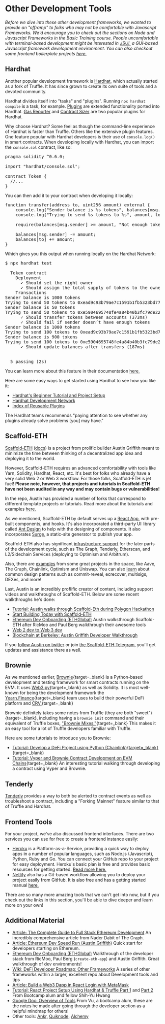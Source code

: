 # Other Development Tools
  
<i>Before we dive into these other development frameworks, we wanted to provide an "offramp" to folks who may not be comfortable with Javascript Frameworks. We'd encourage you to check out the sections on Node and Javascript Frameworks in the Basic Training course. People uncomfortable with terminal-based development might be interested in <a href="https://github.com/kitze/JSUI" target="_blank" rel="noopener noreferrer">JSUI,</a> a GUI-based Javascript framework development environment. You can also checkout some frontend boilerplate projects <a href="https://www.smashingmagazine.com/2021/06/useful-frontend-boilerplates-starter-kits/" target="_blank" rel="noopener noreferrer">here.</a></i>

## Hardhat

Another popular development framework is <a href="https://hardhat.org/" target="_blank" rel="noopener noreferrer">Hardhat,</a> which actually started as a fork of Truffle. It has since grown to create its own suite of tools and a devoted community.

Hardhat divides itself into "tasks" and "plugins". Running `npx hardhat compile` is a task, for example. <a href="https://hardhat.org/plugins/" target="_blank" rel="noopener noreferrer">Plugins</a> are extended functionality ported into Hardhat. <a href="https://hardhat.org/plugins/hardhat-gas-reporter.html" target="_blank" rel="noopener noreferrer">Gas Reporter</a> and 
<a href="https://hardhat.org/plugins/hardhat-contract-sizer.html" target="_blank" rel="noopener noreferrer">Contract Sizer</a> are two popular plugins for Hardhat. 

Why choose Hardhat? Some feel as though the command-line experience of Hardhat is faster than Truffle. Others like the extensive plugin features. One feature popular with Hardhat developers is their use of <code>console.log()</code> in smart contracts. When developing locally with Hardhat, you can import the `console.sol` contract, like so:

<pre>
pragma solidity ^0.6.0;

import "hardhat/console.sol";

contract Token {
  //...
}</pre>

You can then add it to your contract when developing it locally:

<pre>
function transfer(address to, uint256 amount) external {
    console.log("Sender balance is %s tokens", balances[msg.sender]);
    console.log("Trying to send %s tokens to %s", amount, to);

    require(balances[msg.sender] >= amount, "Not enough tokens");

    balances[msg.sender] -= amount;
    balances[to] += amount;
}</pre>

Which gives you this output when running locally on the Hardhat Network:

<pre>
$ npx hardhat test

  Token contract
    Deployment
      ✓ Should set the right owner
      ✓ Should assign the total supply of tokens to the owner
    Transactions
Sender balance is 1000 tokens
Trying to send 50 tokens to 0xead9c93b79ae7c1591b1fb5323bd777e86e150d4
Sender balance is 50 tokens
Trying to send 50 tokens to 0xe5904695748fe4a84b40b3fc79de2277660bd1d3
      ✓ Should transfer tokens between accounts (373ms)
      ✓ Should fail if sender doesn’t have enough tokens
Sender balance is 1000 tokens
Trying to send 100 tokens to 0xead9c93b79ae7c1591b1fb5323bd777e86e150d4
Sender balance is 900 tokens
Trying to send 100 tokens to 0xe5904695748fe4a84b40b3fc79de2277660bd1d3
      ✓ Should update balances after transfers (187ms)


  5 passing (2s)</pre>

You can learn more about this feature in their documentation <a href="https://hardhat.org/hardhat-network/#console-log" target="_blank" rel="noopener noreferrer">here.</a>

Here are some easy ways to get started using Hardhat to see how you like it:
- <a href="https://hardhat.org/tutorial/" target="_blank" rel="noopener noreferrer">Hardhat's Beginner Tutorial and Project Setup</a>
- <a href="https://hardhat.org/hardhat-network/" target="_blank" rel="noopener noreferrer">Hardhat Development Network</a>
- <a href="https://hardhat.org/plugins/" target="_blank" rel="noopener noreferrer">Index of Reusable Plugins</a>

The Hardhat teams recommends "paying attention to see whether any plugins already solve problems [you] may have."

## Scaffold-ETH

<a href="https://github.com/austintgriffith/scaffold-eth" target="_blank" rel="noopener noreferrer">Scaffold-ETH</a> (<a href="https://docs.scaffoldeth.io/scaffold-eth/" target="_blank" rel="noopener noreferrer">docs</a>) is a project from prolific builder Austin Griffith meant to minimize the time between thinking of a decentralized app idea and deploying it to the world.

However, Scaffold-ETH requires an advanced comfortability with tools like Yarn, Solidity, Hardhat, React, etc. It's best for folks who already have a very solid Web 2 or Web 3 workflow. For those folks, Scaffold-ETH is jet fuel! <b>Please note, however, that projects and tutorials in Scaffold-ETH have not been audited in any way and may contain bugs or vulnerabilities!</b>

In the repo, Austin has provided a number of forks that correspond to different template projects or tutorials. Read more about the tutorials and examples <a href="https://docs.scaffoldeth.io/scaffold-eth/examples-and-tutorials/overview" target="_blank" rel="noopener noreferrer">here.</a>

As we mentioned, Scaffold-ETH by default serves up a <a href="https://docs.scaffoldeth.io/scaffold-eth/react-app-1/untitled" target="_blank" rel="noopener noreferrer">React App,</a> with pre-built components, and hooks. It's also incorporated a third-party UI library called <a href="https://ant.design/components/overview/" target="_blank" rel="noopener noreferrer">Ant Design</a> to help with the designing of components. It also incorporates <a href="https://surge.sh/" target="_blank" rel="noopener noreferrer">Surge,</a> a static-site generator to publish your app.

Scaffold-ETH also has significant <a href="https://docs.scaffoldeth.io/scaffold-eth/infraestructure/overview" target="_blank" rel="noopener noreferrer">infrastructure support</a> for the later parts of the development cycle, such as The Graph, Tenderly, Etherscan, and L2/Sidechain Services (deploying to Optimism and Arbitrum).

Also, there are <a href="https://docs.scaffoldeth.io/scaffold-eth/examples-and-tutorials/overview" target="_blank" rel="noopener noreferrer">examples</a> from some great projects in the space, like Aave, The Graph, Chainlink, Optimism and Uniswap. You can also <a href="https://github.com/austintgriffith/scaffold-eth#-buidl" target="_blank" rel="noopener noreferrer">learn</a> about common design patterns such as commit-reveal, ecrecover, multisigs, DEXes, and more!

Last, Austin is an incredibly proflific creator of content, including support videos and walkthroughs of Scaffold-ETH. Below are some recent walkthroughs he's done:

- <a href="https://www.youtube.com/watch?v=zxL9cPysEmQ" target="_blank" rel="noopener noreferrer">Tutorial: Austin walks through Scaffold-Eth during Polygon Hackathon</a>
- <a href="https://youtu.be/ShJZf5lsXiM" target="_blank" rel="noopener noreferrer">Start Building Today with Scaffold-ETH</a>
- <a href="https://youtu.be/ipFJeK0M5ks?t=89" target="_blank" rel="noopener noreferrer">Ethereum Dev Onboarding (ETHGlobal)</a> Austin walksthrough Scaffold-ETH after RicMoo and Paul Berg walkthrough their awesome tools
- <a href="https://youtu.be/mctO5EUx_wI" target="_blank" rel="noopener noreferrer">Web 2 dev to Web 3 dev</a>
- <a href="https://www.youtube.com/watch?v=TGlklzDmTyc" target="_blank" rel="noopener noreferrer">Blockchain at Berkeley: Austin Griffith Developer Walkthrough</a>

If you <a href="https://twitter.com/austingriffith" target="_blank" rel="noopener noreferrer">follow Austin on twitter</a> or join <a href="https://t.me/joinchat/KByvmRe5wkR-8F_zz6AjpA" target="_blank" rel="noopener noreferrer">the Scaffold-ETH Telegram,</a> you'll get updates and assistance there as well.

## Brownie

As we mentioned earlier, [Brownie](https://github.com/eth-brownie/brownie){target=_blank} is a Python-based development and testing framework for smart contracts running on the EVM. It uses [Web3.py](https://web3py.readthedocs.io/en/stable/){target=_blank} as well as Solidity. It is most well-known for being the development framework the [Yearn.Finance](https://yearn.finance){target=_blank} team uses to build their powerful DeFi platform and [CRV.](https://help.coinbase.com/en/coinbase/getting-started/crypto-education/curve-dao-token--crv-){target=_blank}

Brownie definitely takes some notes from Truffle (they are both "sweet"){target=_blank}, including having a `brownie init` command and their equivalent of Truffle boxes, ["Brownie Mixes."](https://github.com/brownie-mix){target=_blank} This makes it an easy tool for a lot of Truffle developers familiar with Truffle.

Here are some tutorials to introduce you to Brownie:

* [Tutorial: Develop a DeFi Project using Python (Chainlink){target=_blank}](https://blog.chain.link/develop-python-defi-project/){target=_blank}
* [Tutorial: Vyper and Brownie Contract Development on EVM Chains](https://medium.com/ethereum-classic/vyper-and-brownie-contract-development-on-evm-chains-85ba7fa2feef){target=_blank} An interesting tutorial walking through developing a contract using Vyper and Brownie.

## Tenderly

<a href="https://tenderly.co/pricing" target="_blank" rel="noopener noreferrer">Tenderly</a> provides a way to both be alerted to contract events as well as troubleshoot a contract, including a "Forking Mainnet" feature similar to that of Truffle and Hardhat.

## Frontend Tools

For your project, we've also discussed frontend interfaces. There are two services you can use for free to create a frontend instance easily:
- <a href="https://devcenter.heroku.com/start" target="_blank" rel="noopener noreferrer">Heroku</a> is a Platform-as-a-Service, providing a quick way to deploy apps in a number of popular languages, such as Node.js (Javascript), Python, Ruby and Go.  You can connect your GitHub repo to your project for easy deployment. Heroku's basic plan is free and provides basic resources for getting started. <a href="https://www.heroku.com/free" target="_blank" rel="noopener noreferrer">Read more here.</a>
- <a href="https://www.netlify.com/" target="_blank" rel="noopener noreferrer">Netlify</a> also has a Git-based workflow allowing you to deploy your project easily from GitHub. It is also free and has a getting started manual <a href="https://docs.netlify.com/configure-builds/get-started/" target="_blank" rel="noopener noreferrer">here.</a>

There are so many more amazing tools that we can't get into now, but if you check out the links in this section, you'll be able to dive deeper and learn more on your own!

## Additional Material
- <a href="https://dev.to/dabit3/the-complete-guide-to-full-stack-ethereum-development-3j13" target="_blank" rel="noopener noreferrer">Article: The Complete Guide to Full Stack Ethereum Development</a> An incredibly comprehensive article from Nader Dabit of The Graph.
- <a href="https://medium.com/@austin_48503/%EF%B8%8Fethereum-dev-speed-run-bd72bcba6a4c?_branch_match_id=947827671682448762" target="_blank" rel="noopener noreferrer">Article: Ethereum Dev Speed Run (Austin Griffith)</a> Quick start for developers starting on Ethereum.
- <a href="https://youtu.be/ipFJeK0M5ks?t=89" target="_blank" rel="noopener noreferrer">Ethereum Dev Onboarding (ETHGlobal)</a> Walkthrough of the developer stack from RicMoo, Paul Berg (`create-eth-app`) and Austin Griffith. Great walkthrough of dev environments!
- <a href="https://github.com/OffcierCia/DeFi-Developer-Road-Map#frameworks" target="_blank" rel="noopener noreferrer">Wiki: DeFi Developer Roadmap: Other Frameworks</a> A series of other frameworks within a larger, excellent repo about Development tools and tips 
- <a href="https://dev.to/jacobedawson/build-a-web3-dapp-in-react-login-with-metamask-4chp" target="_blank" rel="noopener noreferrer">Article: Build a Web3 Dapp in React Login with MetaMask</a>
- <a href="https://medium.com/@shihyuhwang/react-project-setup-using-hardhat-truffle-part-1-20a596865e" target="_blank" rel="noopener noreferrer">Tutorial: React Project Setup Using Hardhat & Truffle Part 1</a> and <a href="https://medium.com/@shihyuhwang/react-project-setup-using-hardhat-truffle-part-2-2872f20bf7ca" target="_blank" rel="noopener noreferrer">Part 2</a> From Bootcamp alum and fellow Shih-Yu Hwang
- <a href="https://docs.google.com/presentation/d/1RKXn601FwD9ISPzf9YcGE2tp_B8bKXnInUqzkufJDwM/edit#slide=id.p1" target="_blank" rel="noopener noreferrer">Google Doc: Overview of Tools</a> From Vu, a bootcamp alum, these are the notes he made after going through the developer section as a helpful mindmap for others!
- Other tools: <a href="https://www.ankr.com/" target="_blank" rel="noopener noreferrer">Ankr,</a> <a href="https://www.quiknode.io/" target="_blank" rel="noopener noreferrer">Quiknode,</a> <a href="https://www.alchemyapi.io/" target="_blank" rel="noopener noreferrer">Alchemy</a>



    